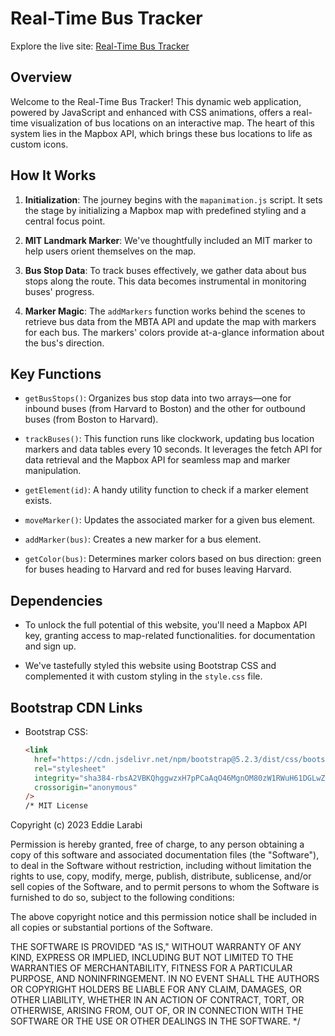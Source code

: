 <!-- @format -->

# Real-Time Bus Tracker

Explore the live site: [Real-Time Bus Tracker](https://selarabi.github.io/Real-Time-Bus-Tracker/)

## Overview

Welcome to the Real-Time Bus Tracker! This dynamic web application, powered by JavaScript and enhanced with CSS animations, offers a real-time visualization of bus locations on an interactive map. The heart of this system lies in the Mapbox API, which brings these bus locations to life as custom icons.

## How It Works

1. **Initialization**: The journey begins with the `mapanimation.js` script. It sets the stage by initializing a Mapbox map with predefined styling and a central focus point.

2. **MIT Landmark Marker**: We've thoughtfully included an MIT marker to help users orient themselves on the map.

3. **Bus Stop Data**: To track buses effectively, we gather data about bus stops along the route. This data becomes instrumental in monitoring buses' progress.

4. **Marker Magic**: The `addMarkers` function works behind the scenes to retrieve bus data from the MBTA API and update the map with markers for each bus. The markers' colors provide at-a-glance information about the bus's direction.

## Key Functions

- `getBusStops()`: Organizes bus stop data into two arrays—one for inbound buses (from Harvard to Boston) and the other for outbound buses (from Boston to Harvard).

- `trackBuses()`: This function runs like clockwork, updating bus location markers and data tables every 10 seconds. It leverages the fetch API for data retrieval and the Mapbox API for seamless map and marker manipulation.

- `getElement(id)`: A handy utility function to check if a marker element exists.

- `moveMarker()`: Updates the associated marker for a given bus element.

- `addMarker(bus)`: Creates a new marker for a bus element.

- `getColor(bus)`: Determines marker colors based on bus direction: green for buses heading to Harvard and red for buses leaving Harvard.

## Dependencies

- To unlock the full potential of this website, you'll need a Mapbox API key, granting access to map-related functionalities. <link href ="https://docs.mapbox.com/mapbox-gl-js/api/ "> for documentation and sign up.

- We've tastefully styled this website using Bootstrap CSS and complemented it with custom styling in the `style.css` file.

## Bootstrap CDN Links

- Bootstrap CSS:
  ```html
  <link
  	href="https://cdn.jsdelivr.net/npm/bootstrap@5.2.3/dist/css/bootstrap.min.css"
  	rel="stylesheet"
  	integrity="sha384-rbsA2VBKQhggwzxH7pPCaAqO46MgnOM80zW1RWuH61DGLwZJEdK2Kadq2F9CUG65"
  	crossorigin="anonymous"
  />
  /* MIT License
  ```

Copyright (c) 2023 Eddie Larabi

Permission is hereby granted, free of charge, to any person obtaining a copy
of this software and associated documentation files (the "Software"), to deal
in the Software without restriction, including without limitation the rights
to use, copy, modify, merge, publish, distribute, sublicense, and/or sell
copies of the Software, and to permit persons to whom the Software is
furnished to do so, subject to the following conditions:

The above copyright notice and this permission notice shall be included in all
copies or substantial portions of the Software.

THE SOFTWARE IS PROVIDED "AS IS," WITHOUT WARRANTY OF ANY KIND, EXPRESS OR
IMPLIED, INCLUDING BUT NOT LIMITED TO THE WARRANTIES OF MERCHANTABILITY,
FITNESS FOR A PARTICULAR PURPOSE, AND NONINFRINGEMENT. IN NO EVENT SHALL THE
AUTHORS OR COPYRIGHT HOLDERS BE LIABLE FOR ANY CLAIM, DAMAGES, OR OTHER
LIABILITY, WHETHER IN AN ACTION OF CONTRACT, TORT, OR OTHERWISE, ARISING FROM,
OUT OF, OR IN CONNECTION WITH THE SOFTWARE OR THE USE OR OTHER DEALINGS IN THE
SOFTWARE.
\*/
